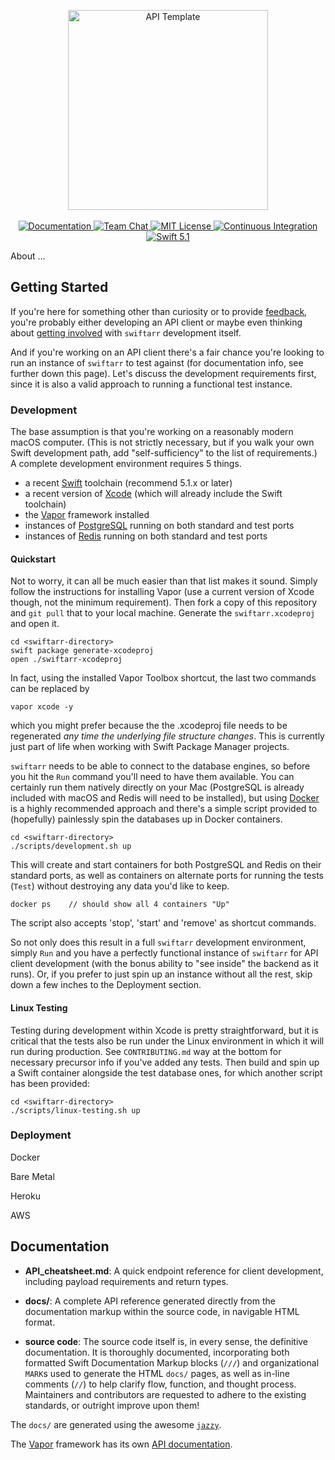 <p align="center">
    <img src="https://user-images.githubusercontent.com/1342803/36623515-7293b4ec-18d3-11e8-85ab-4e2f8fb38fbd.png" width="320" alt="API Template">
    <br>
    <br>
    <a href="http://docs.vapor.codes/3.0/">
        <img src="http://img.shields.io/badge/read_the-docs-2196f3.svg" alt="Documentation">
    </a>
    <a href="https://discord.gg/vapor">
        <img src="https://img.shields.io/discord/431917998102675485.svg" alt="Team Chat">
    </a>
    <a href="LICENSE">
        <img src="http://img.shields.io/badge/license-MIT-brightgreen.svg" alt="MIT License">
    </a>
    <a href="https://circleci.com/gh/vapor/api-template">
        <img src="https://circleci.com/gh/vapor/api-template.svg?style=shield" alt="Continuous Integration">
    </a>
    <a href="https://swift.org">
        <img src="http://img.shields.io/badge/swift-5.1-brightgreen.svg" alt="Swift 5.1">
    </a>
</p>

About ...

## Getting Started

If you're here for something other than curiosity or to provide
[feedback](https://github.com/grundoon/swiftarr/issues), you're probably either developing an API client or
maybe even thinking about [getting involved](https://github.com/grundoon/swiftarr/blob/master/CONTRIBUTING.md)
with `swiftarr` development itself.

And if you're working on an API client there's a fair chance you're looking to run an instance of `swiftarr` to test
against (for documentation info, see further down this page). Let's discuss the development requirements first,
since it is also a valid approach to running a functional test instance.

### Development

The base assumption is that you're working on a reasonably modern macOS computer. (This is not strictly
necessary, but if you walk your own Swift development path, add "self-sufficiency" to the list of requirements.)
A complete development environment requires 5 things.

* a recent [Swift](https://swift.org) toolchain (recommend 5.1.x or later)
* a recent version of [Xcode](https://apps.apple.com/us/app/xcode/id497799835?mt=12)
(which will already include the Swift toolchain)
* the [Vapor](http://docs.vapor.codes/3.0/install/macos/) framework installed
* instances of [PostgreSQL](https://www.postgresql.org) running on both standard and test ports
* instances of [Redis](https://redis.io) running on both standard and test ports

#### Quickstart

Not to worry, it can all be much easier than that list makes it sound. Simply follow the instructions for installing
Vapor (use a current version of Xcode though, not the minimum requirement). Then fork a copy of this repository
and `git pull` that to your local machine. Generate the `swiftarr.xcodeproj` and open it.

```shell
cd <swiftarr-directory>
swift package generate-xcodeproj
open ./swiftarr-xcodeproj
```
In fact, using the installed Vapor Toolbox shortcut, the last two commands can be replaced by

```shell
vapor xcode -y
```
which you might prefer because the the .xcodeproj file needs to be regenerated *any time the underlying file
structure changes*. This is currently just part of life when working with Swift Package Manager projects.

`swiftarr` needs to be able to connect to the database engines, so before you hit the `Run` command you'll
need to have them available. You can certainly run them natively directly on your Mac (PostgreSQL is already
included with macOS and Redis will need to be installed), but using
[Docker](https://www.docker.com/products/docker-desktop) is a highly recommended approach and there's
a simple script provided to (hopefully) painlessly spin the databases up in Docker containers.

```shell
cd <swiftarr-directory>
./scripts/development.sh up
```
This will create and start containers for both PostgreSQL and Redis on their standard ports, as well as
containers on alternate ports for running the tests (`Test`) without destroying any data you'd like to keep.

```shell
docker ps    // should show all 4 containers "Up"
```
The script also accepts 'stop', 'start' and 'remove' as shortcut commands.

So not only does this result in a full `swiftarr` development environment, simply `Run` and you have a perfectly
functional instance of `swiftarr` for API client development (with the bonus ability to "see inside" the backend
as it runs). Or, if you prefer to just spin up an instance without all the rest, skip down a few inches to the
Deployment section.

#### Linux Testing

Testing during development within Xcode is pretty straightforward, but it is critical that the tests also be run
under the Linux environment in which it will run during production. See `CONTRIBUTING.md` way at the bottom
for necessary precursor info if you've added any tests. Then build and spin up a Swift container alongside the
test database ones, for which another script has been provided:

```shell
cd <swiftarr-directory>
./scripts/linux-testing.sh up
```

### Deployment

Docker

Bare Metal

Heroku

AWS


## Documentation

- **API_cheatsheet.md**: A quick endpoint reference for client development, including payload requirements and
return types.

- **docs/**: A complete API reference generated directly from the documentation markup within the source code,
in navigable HTML format.

- **source code**: The source code itself is, in every sense, the definitive documentation. It is thoroughly
documented, incorporating both formatted Swift Documentation Markup blocks (`///`) and organizational
`MARK`s used to generate the HTML `docs/` pages, as well as in-line comments (`//`) to help clarify flow, function,
and thought process. Maintainers and contributors are requested to adhere to the existing standards, or outright
improve upon them!

The `docs/` are generated using the awesome [`jazzy`](https://github.com/realm/jazzy).

The [Vapor](https://vapor.codes) framework has its own [API documentation](https://api.vapor.codes).


